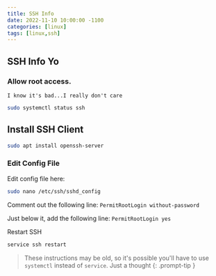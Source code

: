 ```yaml
---
title: SSH Info
date: 2022-11-10 10:00:00 -1100
categories: [linux]
tags: [linux,ssh]
---
```


## SSH Info Yo

### Allow root access.
`I know it's bad...I really don't care`

```bash
sudo systemctl status ssh
```

## Install SSH Client

```bash
sudo apt install openssh-server
```

### Edit Config File

Edit config file here:
```bash
sudo nano /etc/ssh/sshd_config
```
Comment out the following line:
`PermitRootLogin without-password`

Just below it, add the following line:
`PermitRootLogin yes`

Restart SSH

```bash
service ssh restart
```

> These instructions may be old, so it's possible you'll have to use `systemctl` instead of `service`.  Just a thought
{: .prompt-tip }
